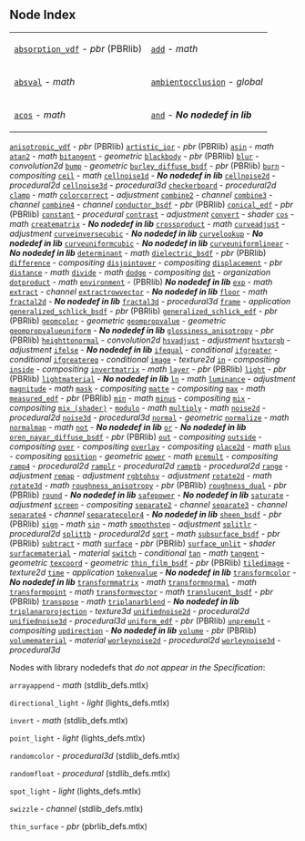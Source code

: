## Node Index

<table>
 <tr>
  <td>

  [`absorption_vdf`](MaterialX.PBRSpec.md#node-absorption-vdf) -  *pbr* (PBRlib)

  </td>
  <td>

  [`add`](#node-add) -  *math*

  </td>
 </tr>
 <tr>
  <td>

  [`absval`](#node-absval) -  *math*

  </td>
  <td>

  [`ambientocclusion`](#node-ambientocclusion) -  *global*

  </td>
 </tr>
 <tr>
  <td>

  [`acos`](#node-acos) -  *math*

  </td>
  <td>

  [`and`](#node-and) -   ***No nodedef in lib***

  </td>
 </tr>
</table>


  [`anisotropic_vdf`](MaterialX.PBRSpec.md#node-anisotropic-vdf) -  *pbr* (PBRlib)
  [`artistic_ior`](MaterialX.PBRSpec.md#node-artistic-ior) -  *pbr* (PBRlib)
  [`asin`](#node-asin) -  *math*
  [`atan2`](#node-atan2) -  *math*
  [`bitangent`](#node-bitangent) -  *geometric*
  [`blackbody`](MaterialX.PBRSpec.md#node-blackbody) -  *pbr* (PBRlib)
  [`blur`](#node-blur) -  *convolution2d*
  [`bump`](#node-bump) -  *geometric*
  [`burley_diffuse_bsdf`](MaterialX.PBRSpec.md#node-burley-diffuse-bsdf) -  *pbr* (PBRlib)
  [`burn`](#node-burn) -  *compositing*
  [`ceil`](#node-ceil) -  *math*
  [`cellnoise1d`](#node-cellnoise1d) -   ***No nodedef in lib***
  [`cellnoise2d`](#node-cellnoise2d) -  *procedural2d*
  [`cellnoise3d`](#node-cellnoise3d) -  *procedural3d*
  [`checkerboard`](#node-checkerboard) -  *procedural2d*
  [`clamp`](#node-clamp) -  *math*
  [`colorcorrect`](#node-colorcorrect) -  *adjustment*
  [`combine2`](#node-combine2) -  *channel*
  [`combine3`](#node-combine3) -  *channel*
  [`combine4`](#node-combine4) -  *channel*
  [`conductor_bsdf`](MaterialX.PBRSpec.md#node-conductor-bsdf) -  *pbr* (PBRlib)
  [`conical_edf`](MaterialX.PBRSpec.md#node-conical-edf) -  *pbr* (PBRlib)
  [`constant`](#node-constant) -  *procedural*
  [`contrast`](#node-contrast) -  *adjustment*
  [`convert`](#node-convert) -  *shader*
  [`cos`](#node-cos) -  *math*
  [`creatematrix`](#node-creatematrix) -   ***No nodedef in lib***
  [`crossproduct`](#node-crossproduct) -  *math*
  [`curveadjust`](#node-curveadjust) -  *adjustment*
  [`curveinversecubic`](#node-curveinversecubic) -   ***No nodedef in lib***
  [`curvelookup`](#node-curvelookup) -   ***No nodedef in lib***
  [`curveuniformcubic`](#node-curveuniformcubic) -   ***No nodedef in lib***
  [`curveuniformlinear`](#node-curveuniformlinear) -   ***No nodedef in lib***
  [`determinant`](#node-determinant) -  *math*
  [`dielectric_bsdf`](MaterialX.PBRSpec.md#node-dielectric-bsdf) -  *pbr* (PBRlib)
  [`difference`](#node-difference) -  *compositing*
  [`disjointover`](#node-disjointover) -  *compositing*
  [`displacement`](#node-displacement) -  *pbr*
  [`distance`](#node-distance) -  *math*
  [`divide`](#node-divide) -  *math*
  [`dodge`](#node-dodge) -  *compositing*
  [`dot`](#node-dot) -  *organization*
  [`dotproduct`](#node-dotproduct) -  *math*
  [`environment`](MaterialX.PBRSpec.md#node-environment) -  (PBRlib)  ***No nodedef in lib***
  [`exp`](#node-exp) -  *math*
  [`extract`](#node-extract) -  *channel*
  [`extractrowvector`](#node-extractrowvector) -   ***No nodedef in lib***
  [`floor`](#node-floor) -  *math*
  [`fractal2d`](#node-fractal2d) -   ***No nodedef in lib***
  [`fractal3d`](#node-fractal3d) -  *procedural3d*
  [`frame`](#node-frame) -  *application*
  [`generalized_schlick_bsdf`](MaterialX.PBRSpec.md#node-generalized-schlick-bsdf) -  *pbr* (PBRlib)
  [`generalized_schlick_edf`](MaterialX.PBRSpec.md#node-generalized-schlick-edf) -  *pbr* (PBRlib)
  [`geomcolor`](#node-geomcolor) -  *geometric*
  [`geompropvalue`](#node-geompropvalue) -  *geometric*
  [`geompropvalueuniform`](#node-geompropvalueuniform) -   ***No nodedef in lib***
  [`glossiness_anisotropy`](MaterialX.PBRSpec.md#node-glossiness-anisotropy) -  *pbr* (PBRlib)
  [`heighttonormal`](#node-heighttonormal) -  *convolution2d*
  [`hsvadjust`](#node-hsvadjust) -  *adjustment*
  [`hsvtorgb`](#node-hsvtorgb) -  *adjustment*
  [`ifelse`](#node-ifelse) -   ***No nodedef in lib***
  [`ifequal`](#node-ifequal) -  *conditional*
  [`ifgreater`](#node-ifgreater) -  *conditional*
  [`ifgreatereq`](#node-ifgreatereq) -  *conditional*
  [`image`](#node-image) -  *texture2d*
  [`in`](#node-in) -  *compositing*
  [`inside`](#node-inside) -  *compositing*
  [`invertmatrix`](#node-invertmatrix) -  *math*
  [`layer`](MaterialX.PBRSpec.md#node-layer) -  *pbr* (PBRlib)
  [`light`](MaterialX.PBRSpec.md#node-light) -  *pbr* (PBRlib)
  [`lightmaterial`](#node-lightmaterial) -   ***No nodedef in lib***
  [`ln`](#node-ln) -  *math*
  [`luminance`](#node-luminance) -  *adjustment*
  [`magnitude`](#node-magnitude) -  *math*
  [`mask`](#node-mask) -  *compositing*
  [`matte`](#node-matte) -  *compositing*
  [`max`](#node-max) -  *math*
  [`measured_edf`](MaterialX.PBRSpec.md#node-measured-edf) -  *pbr* (PBRlib)
  [`min`](#node-min) -  *math*
  [`minus`](#node-minus) -  *compositing*
  [`mix`](#node-mix) -  *compositing*
  [`mix (shader)`](#node-mix-shader) - 
  [`modulo`](#node-modulo) -  *math*
  [`multiply`](#node-multiply) -  *math*
  [`noise2d`](#node-noise2d) -  *procedural2d*
  [`noise3d`](#node-noise3d) -  *procedural3d*
  [`normal`](#node-normal) -  *geometric*
  [`normalize`](#node-normalize) -  *math*
  [`normalmap`](#node-normalmap) -  *math*
  [`not`](#node-not) -   ***No nodedef in lib***
  [`or`](#node-or) -   ***No nodedef in lib***
  [`oren_nayar_diffuse_bsdf`](MaterialX.PBRSpec.md#node-oren-nayar-diffuse-bsdf) -  *pbr* (PBRlib)
  [`out`](#node-out) -  *compositing*
  [`outside`](#node-outside) -  *compositing*
  [`over`](#node-over) -  *compositing*
  [`overlay`](#node-overlay) -  *compositing*
  [`place2d`](#node-place2d) -  *math*
  [`plus`](#node-plus) -  *compositing*
  [`position`](#node-position) -  *geometric*
  [`power`](#node-power) -  *math*
  [`premult`](#node-premult) -  *compositing*
  [`ramp4`](#node-ramp4) -  *procedural2d*
  [`ramplr`](#node-ramplr) -  *procedural2d*
  [`ramptb`](#node-ramptb) -  *procedural2d*
  [`range`](#node-range) -  *adjustment*
  [`remap`](#node-remap) -  *adjustment*
  [`rgbtohsv`](#node-rgbtohsv) -  *adjustment*
  [`rotate2d`](#node-rotate2d) -  *math*
  [`rotate3d`](#node-rotate3d) -  *math*
  [`roughness_anisotropy`](MaterialX.PBRSpec.md#node-roughness-anisotropy) -  *pbr* (PBRlib)
  [`roughness_dual`](MaterialX.PBRSpec.md#node-roughness-dual) -  *pbr* (PBRlib)
  [`round`](#node-round) -   ***No nodedef in lib***
  [`safepower`](#node-safepower) -   ***No nodedef in lib***
  [`saturate`](#node-saturate) -  *adjustment*
  [`screen`](#node-screen) -  *compositing*
  [`separate2`](#node-separate2) -  *channel*
  [`separate3`](#node-separate3) -  *channel*
  [`separate4`](#node-separate4) -  *channel*
  [`separatecolor4`](#node-separatecolor4) -   ***No nodedef in lib***
  [`sheen_bsdf`](MaterialX.PBRSpec.md#node-sheen-bsdf) -  *pbr* (PBRlib)
  [`sign`](#node-sign) -  *math*
  [`sin`](#node-sin) -  *math*
  [`smoothstep`](#node-smoothstep) -  *adjustment*
  [`splitlr`](#node-splitlr) -  *procedural2d*
  [`splittb`](#node-splittb) -  *procedural2d*
  [`sqrt`](#node-sqrt) -  *math*
  [`subsurface_bsdf`](MaterialX.PBRSpec.md#node-subsurface-bsdf) -  *pbr* (PBRlib)
  [`subtract`](#node-subtract) -  *math*
  [`surface`](MaterialX.PBRSpec.md#node-surface) -  *pbr* (PBRlib)
  [`surface_unlit`](#node-surface-unlit) -  *shader*
  [`surfacematerial`](#node-surfacematerial) -  *material*
  [`switch`](#node-switch) -  *conditional*
  [`tan`](#node-tan) -  *math*
  [`tangent`](#node-tangent) -  *geometric*
  [`texcoord`](#node-texcoord) -  *geometric*
  [`thin_film_bsdf`](MaterialX.PBRSpec.md#node-thin-film-bsdf) -  *pbr* (PBRlib)
  [`tiledimage`](#node-tiledimage) -  *texture2d*
  [`time`](#node-time) -  *application*
  [`tokenvalue`](#node-tokenvalue) -   ***No nodedef in lib***
  [`transformcolor`](#node-transformcolor) -   ***No nodedef in lib***
  [`transformmatrix`](#node-transformmatrix) -  *math*
  [`transformnormal`](#node-transformnormal) -  *math*
  [`transformpoint`](#node-transformpoint) -  *math*
  [`transformvector`](#node-transformvector) -  *math*
  [`translucent_bsdf`](MaterialX.PBRSpec.md#node-translucent-bsdf) -  *pbr* (PBRlib)
  [`transpose`](#node-transpose) -  *math*
  [`triplanarblend`](#node-triplanarblend) -   ***No nodedef in lib***
  [`triplanarprojection`](#node-triplanarprojection) -  *texture3d*
  [`unifiednoise2d`](#node-unifiednoise2d) -  *procedural2d*
  [`unifiednoise3d`](#node-unifiednoise3d) -  *procedural3d*
  [`uniform_edf`](MaterialX.PBRSpec.md#node-uniform-edf) -  *pbr* (PBRlib)
  [`unpremult`](#node-unpremult) -  *compositing*
  [`updirection`](#node-updirection) -   ***No nodedef in lib***
  [`volume`](MaterialX.PBRSpec.md#node-volume) -  *pbr* (PBRlib)
  [`volumematerial`](#node-volumematerial) -  *material*
  [`worleynoise2d`](#node-worleynoise2d) -  *procedural2d*
  [`worleynoise3d`](#node-worleynoise3d) -  *procedural3d*

Nodes with library nodedefs that *do not appear in the Specification*:

  `arrayappend` - *math* (stdlib_defs.mtlx)

  `directional_light` - *light* (lights_defs.mtlx)

  `invert` - *math* (stdlib_defs.mtlx)

  `point_light` - *light* (lights_defs.mtlx)

  `randomcolor` - *procedural3d* (stdlib_defs.mtlx)

  `randomfloat` - *procedural* (stdlib_defs.mtlx)

  `spot_light` - *light* (lights_defs.mtlx)

  `swizzle` - *channel* (stdlib_defs.mtlx)

  `thin_surface` - *pbr* (pbrlib_defs.mtlx)

